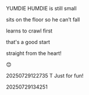 YUMDIE HUMDIE is still small

sits on the floor so he can’t fall

learns to crawl first

that's a good start

straight from the heart!

😊​

20250729122735 T Just for fun!

20250729134251

